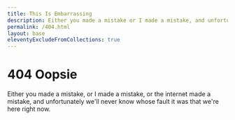 ```yaml
---
title: This Is Embarrassing
description: Either you made a mistake or I made a mistake, and unfortunately we'll never know whose fault it was.
permalink: /404.html
layout: base
eleventyExcludeFromCollections: true
---
```


<!-- @format -->

# 404 Oopsie

Either you made a mistake, or I made a mistake, or the internet made a mistake, and unfortunately we'll never know whose fault it was that we're here right now.
